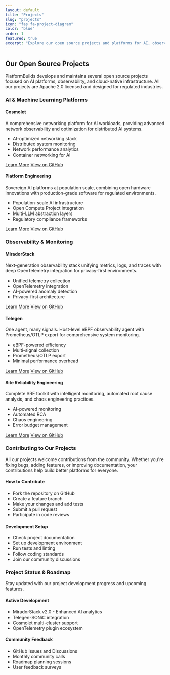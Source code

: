 ```yaml
---
layout: default
title: "Projects"
slug: "projects"
icon: "fas fa-project-diagram"
color: "blue"
order: 1
featured: true
excerpt: "Explore our open source projects and platforms for AI, observability, and cloud-native infrastructure."
---
```


<section class="section">
<div class="container">
<h2>Our Open Source Projects</h2>

<p>PlatformBuilds develops and maintains several open source projects focused on AI platforms, observability, and cloud-native infrastructure. All our projects are Apache 2.0 licensed and designed for regulated industries.</p>

<div class="card">
<h3>AI & Machine Learning Platforms</h3>

<div class="card">
<h4>Cosmolet</h4>
<p>A comprehensive networking platform for AI workloads, providing advanced network observability and optimization for distributed AI systems.</p>
<ul>
<li>AI-optimized networking stack</li>
<li>Distributed system monitoring</li>
<li>Network performance analytics</li>
<li>Container networking for AI</li>
</ul>
<p><a href="/services/cosmolet/" class="btn btn-primary">Learn More</a> <a href="https://github.com/platformbuilds/cosmolet" target="_blank" class="btn btn-secondary">View on GitHub</a></p>
</div>

<div class="card">
<h4>Platform Engineering</h4>
<p>Sovereign AI platforms at population scale, combining open hardware innovations with production-grade software for regulated environments.</p>
<ul>
<li>Population-scale AI infrastructure</li>
<li>Open Compute Project integration</li>
<li>Multi-LLM abstraction layers</li>
<li>Regulatory compliance frameworks</li>
</ul>
<p><a href="/services/platform-engineering/" class="btn btn-primary">Learn More</a> <a href="https://github.com/platformbuilds" target="_blank" class="btn btn-secondary">View on GitHub</a></p>
</div>
</div>

<div class="card">
<h3>Observability & Monitoring</h3>

<div class="card">
<h4>MiradorStack</h4>
<p>Next-generation observability stack unifying metrics, logs, and traces with deep OpenTelemetry integration for privacy-first environments.</p>
<ul>
<li>Unified telemetry collection</li>
<li>OpenTelemetry integration</li>
<li>AI-powered anomaly detection</li>
<li>Privacy-first architecture</li>
</ul>
<p><a href="/services/miradorstack/" class="btn btn-primary">Learn More</a> <a href="https://github.com/platformbuilds/miradorstack" target="_blank" class="btn btn-secondary">View on GitHub</a></p>
</div>

<div class="card">
<h4>Telegen</h4>
<p>One agent, many signals. Host-level eBPF observability agent with Prometheus/OTLP export for comprehensive system monitoring.</p>
<ul>
<li>eBPF-powered efficiency</li>
<li>Multi-signal collection</li>
<li>Prometheus/OTLP export</li>
<li>Minimal performance overhead</li>
</ul>
<p><a href="/services/telegen/" class="btn btn-primary">Learn More</a> <a href="https://github.com/platformbuilds/telegen" target="_blank" class="btn btn-secondary">View on GitHub</a></p>
</div>

<div class="card">
<h4>Site Reliability Engineering</h4>
<p>Complete SRE toolkit with intelligent monitoring, automated root cause analysis, and chaos engineering practices.</p>
<ul>
<li>AI-powered monitoring</li>
<li>Automated RCA</li>
<li>Chaos engineering</li>
<li>Error budget management</li>
</ul>
<p><a href="/services/site-reliability-engineering/" class="btn btn-primary">Learn More</a> <a href="https://github.com/platformbuilds" target="_blank" class="btn btn-secondary">View on GitHub</a></p>
</div>
</div>

<div class="card">
<h3>Contributing to Our Projects</h3>

<p>All our projects welcome contributions from the community. Whether you're fixing bugs, adding features, or improving documentation, your contributions help build better platforms for everyone.</p>

<div class="card">
<h4>How to Contribute</h4>
<ul>
<li>Fork the repository on GitHub</li>
<li>Create a feature branch</li>
<li>Make your changes and add tests</li>
<li>Submit a pull request</li>
<li>Participate in code reviews</li>
</ul>
</div>

<div class="card">
<h4>Development Setup</h4>
<ul>
<li>Check project documentation</li>
<li>Set up development environment</li>
<li>Run tests and linting</li>
<li>Follow coding standards</li>
<li>Join our community discussions</li>
</ul>
</div>
</div>

<div class="card">
<h3>Project Status & Roadmap</h3>

<p>Stay updated with our project development progress and upcoming features.</p>

<div class="card">
<h4>Active Development</h4>
<ul>
<li>MiradorStack v2.0 - Enhanced AI analytics</li>
<li>Telegen-SONiC integration</li>
<li>Cosmolet multi-cluster support</li>
<li>OpenTelemetry plugin ecosystem</li>
</ul>
</div>

<div class="card">
<h4>Community Feedback</h4>
<ul>
<li>GitHub Issues and Discussions</li>
<li>Monthly community calls</li>
<li>Roadmap planning sessions</li>
<li>User feedback surveys</li>
</ul>
</div>
</div>
</div>
</section>